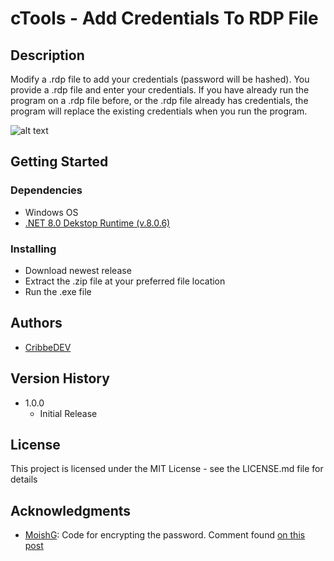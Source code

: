 
# cTools - Add Credentials To RDP File

## Description

Modify a .rdp file to add your credentials (password will be hashed). You provide a .rdp file and enter your credentials.
If you have already run the program on a .rdp file before, or the .rdp file already has credentials, the program will replace the existing credentials when you run the program.

![alt text](https://i.imgur.com/GxlU6lL.png)
## Getting Started

### Dependencies

* Windows OS
* [.NET 8.0 Dekstop Runtime (v.8.0.6)](https://dotnet.microsoft.com/en-us/download/dotnet/thank-you/runtime-desktop-8.0.6-windows-x64-installer?cid=getdotnetcore)

### Installing

* Download newest release
* Extract the .zip file at your preferred file location
* Run the .exe file

## Authors

* [CribbeDEV](https://github.com/CribbeDEV)

## Version History

* 1.0.0
    * Initial Release

## License

This project is licensed under the MIT License - see the LICENSE.md file for details

## Acknowledgments

* [MoishG](https://www.experts-exchange.com/members/MoishG.html): Code for encrypting the password. Comment found [on this post](https://www.experts-exchange.com/questions/27319209/Encrypt-RDP-password-using-CryptProtectData-in-C.html)
